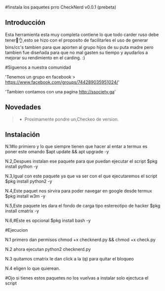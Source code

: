 #!instala los paquetes prro
CheckNerd v0.0.1 (prebeta)

## Introducción

Esta herramienta esta muy completa contiene lo que todo carder ruso debe 
tener🐸👌,esto se hizo con el proposito de facilitarles el uso de generar
bins/cc's tambien para que aporten al grupo hijos de su puta madre pero tambien 
fue diseñada para que no mal gasten su tiempo y ayudarlos a mejorar su 
rendimiento en el carding. :)

#Siguenos a nuestra comunidad

'Tenemos un grupo en facebook > 
https://www.facebook.com/groups/744289035951024/'

'Tambien contamos con una pagina 
http://ssociety.ga'

## Novedades
> - Proximamente pondre un,Checkeo de version.


## Instalación 
N.1#lo primiero y lo que siempre tienen que hacer al entar a termux es poner este 
omando $apt update && apt upgrade -y 

N.2,Despues instalan ese paquete para que puedan ejecutar el script
$pkg install python -y
 
N.3,Igual con este paquete ya que va ser con el que ejecutaremos el script
$pkg install python2 -y
 
N.4,Este paquet nos sirvira para poder navegar en google desde termux
$pkg install w3m -y
 
N.5,Este paquete les dara el fondo de carga tipo estereotipo de hacker
$pkg install cmatrix -y
 
N.6,#Este es opcional
$pkg install bash -y

#Ejecucion

N.1 primero dan permisos 
chmod +x checknerd.py && chmod +x check.py

N.2 ahora ejecutan 
python2 checknerd.py

N.3 quitamos cmatrix
le dan click a la (q) para quitar el bloqueo

N.4 eligen lo que quierean.








#Ojo si tienes estos paquetes no los vuelvas a instalar solo ejectuca el script 
